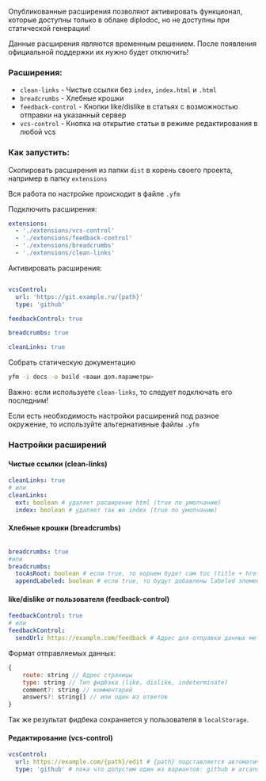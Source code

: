 
Опубликованные расширения позволяют активировать функционал, которые доступны только в облаке diplodoc, но не доступны при статической генерации!

Данные расширения являются временным решением. После появления официальной поддержки их нужно будет отключить!

### Расширения:
- `clean-links` - Чистые ссылки без `index`, `index.html` и `.html`
- `breadcrumbs` - Хлебные крошки
- `feedback-control` - Кнопки like/dislike в статьях с возможностью отправки на указанный сервер
- `vcs-control` - Кнопка на открытие статьи в режиме редактирования в любой vcs

### Как запустить:

Скопировать расширения из папки `dist` в корень своего проекта, например в папку `extensions`

Вся работа по настройке происходит в файле `.yfm`

Подключить расширения:
```yaml
extensions:
  - './extensions/vcs-control'
  - './extensions/feedback-control'
  - './extensions/breadcrumbs'
  - './extensions/clean-links'
```

Активировать расширения:
```yaml

vcsControl:
  url: 'https://git.example.ru/{path}'
  type: 'github'

feedbackControl: true

breadcrumbs: true

cleanLinks: true
```

Собрать статическую документацию
```bash
yfm -i docs -o build <ваши доп.параметры>
```

Важно: если используете `clean-links`, то следует подключать его последним!

Если есть необходимость настройки расширений под разное окружение, то используйте альтернативные файлы `.yfm`

### Настройки расширений

#### Чистые ссылки (clean-links)

```yaml
cleanLinks: true
# или
cleanLinks:
  ext: boolean # удаляет расширение html (true по умолчанию)
  index: boolean # удаляет так же index (true по умолчанию)
```

#### Хлебные крошки (breadcrumbs)

```yaml

breadcrumbs: true
#или
breadcrumbs:
  tocAsRoot: boolean # если true, то корнем будет сам toc (title + href) (true по умолчанию)
  appendLabeled: boolean # если true, то будут добавлены labeled элементы не содержащие ссылок (false по умолчанию)
```

#### like/dislike от пользователя (feedback-control)

```yaml
feedbackControl: true
# или
feedbackControl:
  sendUrl: https://example.com/feedback # Адрес для отправки данных методом POST
```

Формат отправляемых данных:

```js
{
    route: string // Адрес страницы
    type: string // Тип фидбэка (like, dislike, indeterminate)
    comment?: string // комментарий
    answers?: string[] // или один из ответов
}
```

Так же результат фидбека сохраняется у пользователя в `localStorage`.

#### Редактирование (vcs-control)

```yaml
vcsControl:
  url: https://example.com/{path}/edit # {path} подставляется автоматически и содержит путь к странице + .md
  type: 'github' # пока что допустим один из вариантов: github и arcanum. В целом это только визуальное оформление (иконки + подсказка)
```


 
